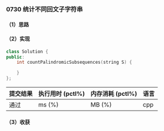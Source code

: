 ### 0730 统计不同回文子字符串

#### （1）思路

#### （2）实现

```cpp
class Solution {
public:
    int countPalindromicSubsequences(string S) {

    }
};
```

| 提交结果 | 执行用时 (pctl%) | 内存消耗 (pctl%) | 语言 |
|:---------|:-----------------|:-----------------|:-----|
| 通过     |  ms (%)   |  MB (%)  | cpp  |

#### （3）收获
